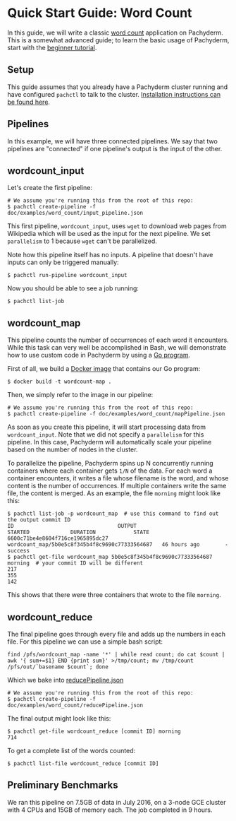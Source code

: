 # Quick Start Guide: Word Count

In this guide, we will write a classic [word count](https://portal.futuresystems.org/manual/hadoop-wordcount) application on Pachyderm.  This is a somewhat advanced guide; to learn the basic usage of Pachyderm, start with the [beginner tutorial](http://pachyderm.readthedocs.io/en/latest/getting_started/beginner_tutorial.html).

## Setup

This guide assumes that you already have a Pachyderm cluster running and have configured `pachctl` to talk to the cluster. [Installation instructions can be found here](http://pachyderm.readthedocs.io/en/latest/getting_started/local_installation.html).

## Pipelines

In this example, we will have three connected pipelines.  We say that two pipelines are "connected" if one pipeline's output is the input of the other. 

## wordcount_input

Let's create the first pipeline:

```
# We assume you're running this from the root of this repo:
$ pachctl create-pipeline -f doc/examples/word_count/input_pipeline.json
```

This first pipeline, `wordcount_input`, uses `wget` to download web pages from Wikipedia which will be used as the input for the next pipeline.  We set `parallelism` to 1 because `wget` can't be parallelized.

Note how this pipeline itself has no inputs.  A pipeline that doesn't have inputs can only be triggered manually:

```
$ pachctl run-pipeline wordcount_input
```

Now you should be able to see a job running:

```
$ pachctl list-job
```

## wordcount_map

This pipeline counts the number of occurrences of each word it encounters.  While this task can very well be accomplished in Bash, we will demonstrate how to use custom code in Pachyderm by using a [Go program](map.go).

First of all, we build a [Docker image](Dockerfile) that contains our Go program:

```
$ docker build -t wordcount-map .
```

Then, we simply refer to the image in our pipeline:

```
# We assume you're running this from the root of this repo:
$ pachctl create-pipeline -f doc/examples/word_count/mapPipeline.json
```

As soon as you create this pipeline, it will start processing data from `wordcount_input`.  Note that we did not specify a `parallelism` for this pipeline.  In this case, Pachyderm will automatically scale your pipeline based on the number of nodes in the cluster.  

To parallelize the pipeline, Pachyderm spins up N concurrently running containers where each container gets `1/N` of the data.  For each word a container encounters, it writes a file whose filename is the word, and whose content is the number of occurrences.  If multiple containers write the same file, the content is merged.  As an example, the file `morning` might look like this:

```
$ pachctl list-job -p wordcount_map  # use this command to find out the output commit ID
ID                                 OUTPUT                                           STARTED             DURATION            STATE               
6600c71be4e8604f716ce1965895dc27   wordcount_map/5b0e5c8f345b4f8c9690c77333564687   46 hours ago        -                   success
$ pachctl get-file wordcount_map 5b0e5c8f345b4f8c9690c77333564687 morning  # your commit ID will be different
217
355
142
```

This shows that there were three containers that wrote to the file `morning`.

## wordcount_reduce

The final pipeline goes through every file and adds up the numbers in each file.  For this pipeline we can use a simple bash script:

```
find /pfs/wordcount_map -name '*' | while read count; do cat $count | awk '{ sum+=$1} END {print sum}' >/tmp/count; mv /tmp/count /pfs/out/`basename $count`; done
```

Which we bake into [reducePipeline.json](./reducePipeline.json)

```
# We assume you're running this from the root of this repo:
$ pachctl create-pipeline -f doc/examples/word_count/reducePipeline.json
```

The final output might look like this:

```
$ pachctl get-file wordcount_reduce [commit ID] morning
714
```

To get a complete list of the words counted:

```
$ pachctl list-file wordcount_reduce [commit ID]
```


## Preliminary Benchmarks

We ran this pipeline on 7.5GB of data in July 2016, on a 3-node GCE cluster with 4 CPUs and 15GB of memory each.  The job completed in 9 hours.

